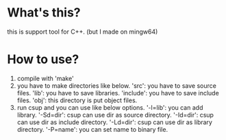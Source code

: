 # What's this?
this is support tool for C++.
(but I made on mingw64)

# How to use?
1. compile with 'make'
2. you have to make directories like below.
   'src': you have to save source files.
   'lib': you have to save libraries.
   'include': you have to save include files.
   'obj': this directory is put object files.
3. run csup
   and you can use like below options.
   '-l=lib': you can add library.
   '-Sd=dir': csup can use dir as source directory.
   '-Id=dir': csup can use dir as include directory.
   '-Ld=dir': csup can use dir as library directory.
   '-P=name': you can set name to binary file.

